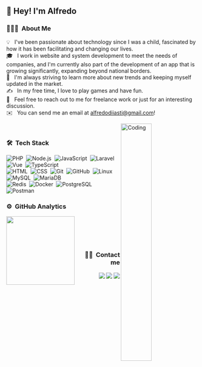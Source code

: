 <h2>👋 Hey! I'm Alfredo</h2>

### 👨🏻‍💻 &nbsp;About Me

💡 &nbsp; I've been passionate about technology since I was a child, fascinated by how it has been facilitating and changing our lives.\
🎓 &nbsp; I work in website and system development to meet the needs of companies, and I'm currently also part of the development of an app that is growing significantly, expanding beyond national borders.\
🌱 &nbsp; I'm always striving to learn more about new trends and keeping myself updated in the market.\
✍️ &nbsp; In my free time, I love to play games and have fun.\
💬 &nbsp; Feel free to reach out to me for freelance work or just for an interesting discussion.\
✉️ &nbsp; You can send me an email at alfredodiiasti@gmail.com!

<img alt="Coding" width="40%" src="https://res.cloudinary.com/upwork-cloud/video/upload/c_scale,w_1000/v1669620787/catalog/1597129497007431680/dynixi5mm4tuqa3rjvm3.JPEG" align="right"/>
<br>


### 🛠 &nbsp;Tech Stack

![PHP](https://img.shields.io/badge/-PHP-05122A?style=flat&logo=php)&nbsp;
![Node.js](https://img.shields.io/badge/-Node.js-05122A?style=flat&logo=node.js)&nbsp;
![JavaScript](https://img.shields.io/badge/-JavaScript-05122A?style=flat&logo=javascript)&nbsp;
![Laravel](https://img.shields.io/badge/-Laravel-05122A?style=flat&logo=Laravel&logoColor=FFA518)&nbsp;
![Vue](https://img.shields.io/badge/-Vue%20Js-05122A?style=flat&logo=vue.js)&nbsp;
![TypeScript](https://img.shields.io/badge/-TypeScript-05122A?style=flat&logo=typescript)&nbsp;\
![HTML](https://img.shields.io/badge/-HTML-05122A?style=flat&logo=HTML5)&nbsp;
![CSS](https://img.shields.io/badge/-CSS-05122A?style=flat&logo=CSS3&logoColor=1572B6)&nbsp;
![Git](https://img.shields.io/badge/-Git-05122A?style=flat&logo=git)&nbsp;
![GitHub](https://img.shields.io/badge/-GitHub-05122A?style=flat&logo=github)&nbsp;
![Linux](https://img.shields.io/badge/-Linux-05122A?style=flat&logo=linux)&nbsp;
![MySQL](https://img.shields.io/badge/-MySQL-05122A?style=flat&logo=mysql&logoColor=FFFFFF)&nbsp;
![MariaDB](https://img.shields.io/badge/-MariaDB-05122A?style=flat&logo=mariadb)&nbsp;\
![Redis](https://img.shields.io/badge/-REDIS-05122A?style=flat&logo=redis)&nbsp;
![Docker](https://img.shields.io/badge/-Docker-05122A?style=flat&logo=docker)&nbsp;
![PostgreSQL](https://img.shields.io/badge/-PostgreSQL-05122A?style=flat&logo=postgresql)&nbsp;
![Postman](https://img.shields.io/badge/-Postman-05122A?style=flat&logo=postman)&nbsp;

### ⚙️ &nbsp;GitHub Analytics

<p align="center">
<a href="https://github.com/AlfredoDias">
  <img height="180em" src="https://github-readme-stats-eight-theta.vercel.app/api?username=AlfredoDias&show_icons=true&theme=algolia&include_all_commits=true&count_private=true" align="left"/>
  <!-- <img height="180em" src="https://github-readme-stats-eight-theta.vercel.app/api/top-langs/?username=AlfredoDias&layout=compact&langs_count=8&theme=algolia"/> -->
</a>
</p>

<br><br><br><br>

<h3 align="right"> 🤝🏻 &nbsp;Contact me </h3>

<p align="right">
<!-- <a href="#"><img src="https://img.shields.io/badge/-AndersonSilva.dev-3423A6?style=flat&logo=Google-Chrome&logoColor=white"/></a> -->
<a href="https://www.linkedin.com/in/alfredo-dias-837068146/" target="_blank"><img src="https://img.shields.io/badge/-Alfredo Dias-0077B5?style=flat&logo=Linkedin&logoColor=white"/></a>
<a href="https://instagram.com/adiasdev" target="_blank"><img src="https://img.shields.io/badge/-@adiasdev-E4405F?style=flat&logo=Instagram&logoColor=white"/></a>
<a href="mailto:alfredodiiasti@gmail.com" target="_blank"><img src="https://img.shields.io/badge/-alfredodiiasti@gmail.com-D14836?style=flat&logo=Gmail&logoColor=white"/></a>
<!-- <a href="#" target="_blank"><img src="https://img.shields.io/badge/-Alfredo Dias-1877F2?style=flat&logo=Discord&logoColor=white"/></a> -->
</p>
